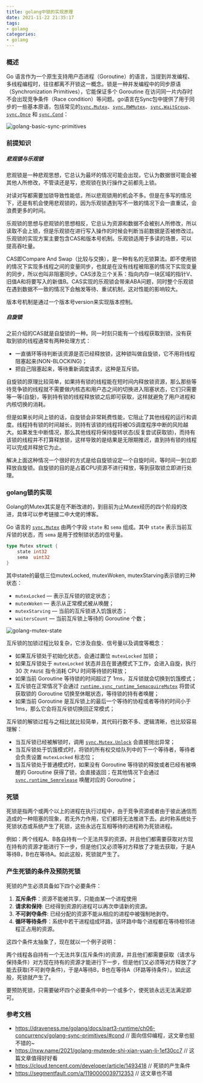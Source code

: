 ```yaml
---
title: golang中锁的实现原理
date: 2021-11-22 21:35:17
tags:
- golang
categories:
- golang
---
```


### 概述

Go 语言作为一个原生支持用户态进程（Goroutine）的语言，当提到并发编程、多线程编程时，往往都离不开锁这一概念。锁是一种并发编程中的同步原语（Synchronization Primitives），它能保证多个 Goroutine 在访问同一片内存时不会出现竞争条件（Race condition）等问题。go语言在Sync包中提供了用于同步的一些基本原语，包括常见的[`sync.Mutex`](https://draveness.me/golang/tree/sync.Mutex)、[`sync.RWMutex`](https://draveness.me/golang/tree/sync.RWMutex)、[`sync.WaitGroup`](https://draveness.me/golang/tree/sync.WaitGroup)、[`sync.Once`](https://draveness.me/golang/tree/sync.Once) 和 [`sync.Cond`](https://draveness.me/golang/tree/sync.Cond)：

![golang-basic-sync-primitives](https://img.draveness.me/2020-01-23-15797104327981-golang-basic-sync-primitives.png)

### 前提知识

##### 悲观锁与乐观锁

悲观锁是一种悲观思想，它总认为最坏的情况可能会出现，它认为数据很可能会被其他人所修改，不管读还是写，悲观锁在执行操作之前都先上锁。

对读对写都需要加锁导致性能低，所以悲观锁用的机会不多。但是在多写的情况下，还是有机会使用悲观锁的，因为乐观锁遇到写不一致的情况下会一直重试，会浪费更多的时间。

乐观锁的思想与悲观锁的思想相反，它总认为资源和数据不会被别人所修改，所以读取不会上锁，但是乐观锁在进行写入操作的时候会判断当前数据是否被修改过。乐观锁的实现方案主要包含CAS和版本号机制。乐观锁适用于多读的场景，可以提高吞吐量。

CAS即Compare And Swap（比较与交换），是一种有名的无锁算法。即不使用锁的情况下实现多线程之间的变量同步，也就是在没有线程被阻塞的情况下实现变量的同步，所以也叫非阻塞同步。CAS涉及三个关系：指向内存一块区域的指针V、旧值A和将要写入的新值B。CAS实现的乐观锁会带来ABA问题，同时整个乐观锁在遇到数据不一致的情况下会触发等待、重试机制，这对性能的影响较大。

版本号机制是通过一个版本号version来实现版本控制。

##### 自旋锁

之前介绍的CAS就是自旋锁的一种。同一时刻只能有一个线程获取到锁，没有获取到锁的线程通常有两种处理方式：

- 一直循环等待判断该资源是否已经释放锁，这种锁叫做自旋锁，它不用将线程阻塞起来(NON-BLOCKING)；
- 把自己阻塞起来，等待重新调度请求，这种是互斥锁。

自旋锁的原理比较简单，如果持有锁的线程能在短时间内释放锁资源，那么那些等待竞争锁的线程就不需要做内核态和用户态之间的切换进入阻塞状态，它们只需要等一等(自旋)，等到持有锁的线程释放锁之后即可获取，这样就避免了用户进程和内核切换的消耗。

但是如果长时间上锁的话，自旋锁会非常耗费性能，它阻止了其他线程的运行和调度。线程持有锁的时间越长，则持有该锁的线程将被OS调度程序中断的风险越大。如果发生中断情况，那么其他线程将保持旋转状态(反复尝试获取锁)，而持有该锁的线程并不打算释放锁，这样导致的是结果是无限期推迟，直到持有锁的线程可以完成并释放它为止。

解决上面这种情况一个很好的方式是给自旋锁设定一个自旋时间，等时间一到立即释放自旋锁。自旋锁的目的是占着CPU资源不进行释放，等到获取锁立即进行处理。

### golang锁的实现

Golang的Mutex其实是在不断改进的，到目前为止Mutex经历的四个阶段的改进，具体可以参考链接二中大佬的博客。

Go 语言的 [`sync.Mutex`](https://draveness.me/golang/tree/sync.Mutex) 由两个字段 `state` 和 `sema` 组成。其中 `state` 表示当前互斥锁的状态，而 `sema` 是用于控制锁状态的信号量。

```go
type Mutex struct {
	state int32
	sema  uint32
}
```

其中state的最低三位mutexLocked, mutexWoken, mutexStarving表示锁的三种状态：

- `mutexLocked` — 表示互斥锁的锁定状态；
- `mutexWoken` — 表示从正常模式被从唤醒；
- `mutexStarving` — 当前的互斥锁进入饥饿状态；
- `waitersCount` — 当前互斥锁上等待的 Goroutine 个数；

![golang-mutex-state](https://img.draveness.me/2020-01-23-15797104328010-golang-mutex-state.png)

互斥锁的加锁过程比较复杂，它涉及自旋、信号量以及调度等概念：

- 如果互斥锁处于初始化状态，会通过置位 `mutexLocked` 加锁；
- 如果互斥锁处于 `mutexLocked` 状态并且在普通模式下工作，会进入自旋，执行 30 次 `PAUSE` 指令消耗 CPU 时间等待锁的释放；
- 如果当前 Goroutine 等待锁的时间超过了 1ms，互斥锁就会切换到饥饿模式；
- 互斥锁在正常情况下会通过 [`runtime.sync_runtime_SemacquireMutex`](https://draveness.me/golang/tree/runtime.sync_runtime_SemacquireMutex) 将尝试获取锁的 Goroutine 切换至休眠状态，等待锁的持有者唤醒；
- 如果当前 Goroutine 是互斥锁上的最后一个等待的协程或者等待的时间小于 1ms，那么它会将互斥锁切换回正常模式；

互斥锁的解锁过程与之相比就比较简单，其代码行数不多、逻辑清晰，也比较容易理解：

- 当互斥锁已经被解锁时，调用 [`sync.Mutex.Unlock`](https://draveness.me/golang/tree/sync.Mutex.Unlock) 会直接抛出异常；
- 当互斥锁处于饥饿模式时，将锁的所有权交给队列中的下一个等待者，等待者会负责设置 `mutexLocked` 标志位；
- 当互斥锁处于普通模式时，如果没有 Goroutine 等待锁的释放或者已经有被唤醒的 Goroutine 获得了锁，会直接返回；在其他情况下会通过 [`sync.runtime_Semrelease`](https://draveness.me/golang/tree/sync.runtime_Semrelease) 唤醒对应的 Goroutine；

### 死锁

​	死锁是指两个或两个以上的进程在执行过程中，由于竞争资源或者由于彼此通信而造成的一种阻塞的现象，若无外力作用，它们都将无法推进下去。此时称系统处于死锁状态或系统产生了死锁，这些永远在互相等待的进程称为死锁进程。

​	例如：两个线程A、B各自持有一个无法共享的资源，并且他们都需要获取对方现在持有的资源才能进行下一步，但是他们又必须等对方释放了才能去获取，于是A等待B，B也在等待A。如此这般，死锁就产生了。

### 产生死锁的条件及预防死锁

死锁的产生必须具备如下四个必要条件：

1. **互斥条件**：资源不能被共享，只能由某一个进程使用
2. **请求和保持**: 已经得到资源的进程可以再次申请新的资源。
3. **不可剥夺条件**: 已经分配的资源不能从相应的进程中被强制地剥夺。
4. **循环等待条件**：系统中若干进程组成环路，该环路中每个进程都在等待相邻进程正占用的资源。

这四个条件太抽象了，现在就以一个例子说明：

​	两个线程各自持有一个无法共享(互斥条件)的资源，并且他们都需要获取（请求与保持条件）对方现在持有的资源才能进行下一步，但是他们又必须等对方释放了才能去获取(不可剥夺条件)，于是A等待B，B也在等待A（环路等待条件）。如此这般，死锁就产生了。

要预防死锁，只需要破坏四个必要条件中的一个或多个，使死锁永远无法满足即可。

### 参考文档

- https://draveness.me/golang/docs/part3-runtime/ch06-concurrency/golang-sync-primitives/#cond  // 面向信仰编程，这文章也挺不错的~
- https://nxw.name/2021/golang-mutexde-shi-xian-yuan-li-1ef30cc7  // 这篇文章值得好好看
- https://cloud.tencent.com/developer/article/1493418   // 死锁的产生条件
- https://segmentfault.com/a/1190000039712353  // 这文章也不错
